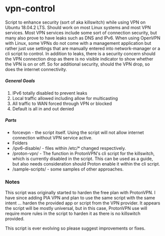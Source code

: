 # vpn-control

Script to enhance security (sort of aka killswitch) while using VPN on Ubuntu 18.04.2 LTS. Should work on most Linux systems and most VPN services. Most VPN services include some sort of connection security, but many also prove to have leaks such as DNS and IPv6. When using OpenVPN with Linux, some VPNs do not come with a management application but rather just use settings that are manually entered into network-manager or a cli script to control. In addition to leaks, there is a security concern should the VPN connection drop as there is no visible indicator to show whether the VPN is on or off. So for additional security, should the VPN drop, so does the internet connectivity.

##### General Goals
1. IPv6 totally disabled to prevent leaks
2. Local traffic allowed including allow for multicasting
3. All traffic to WAN forced through VPN or blocked
4. Default is all in and out denied

##### Parts
- forcevpn - the script itself. Using the script will not allow internet connection without VPN service active.
- Folders
 - /ipv6-disable/ - files within /etc/* changed respectively.
 - /proton-vpn/ - The function in ProtonVPN's cli script for the killswitch, which is currently disabled in the script. This can be used as a guide, but also needs consideration should Proton enable it within the cli script.
 - /sample-scripts/ - some samples of other approaches.

### Notes
This script was originally started to harden the free plan with ProtonVPN. I have since adding PIA VPN and plan to use the same script with the same intent ... harden the provided app or script from the VPN provider. It appears the script will be mostly universal, but in this case, ProtonVPN use will require more rules in the script to harden it as there is no killswitch provided.

This script is ever evolving so please suggest improvements or fixes.
